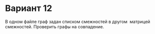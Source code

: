 
# Вариант 12

В одном файле граф задан списком смежностей в другом ­ матрицей смежностей. Проверить графы на
совпадение.

